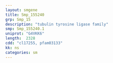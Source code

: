 ```yaml
---
layout: smgene
title: Smp_155240
grp: Smp_15
description: "tubulin tyrosine ligase family"
smp: Smp_155240.1
uniprot: "G4VKK6"
length:  2328
cdd: "cl17255, pfam03133"
kk: ns
categories: sm
---
```

